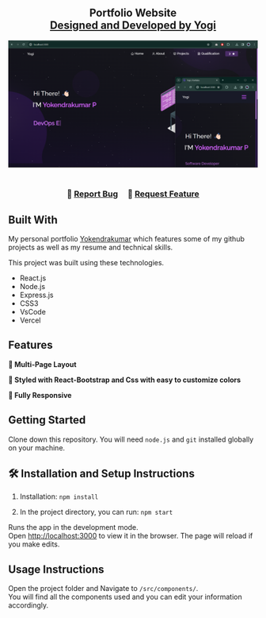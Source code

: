 <h2 align="center">
  Portfolio Website <br/>
  <a href="" target="_blank">Designed and Developed by Yogi</a>
</h2>
<div align="center">
  <img alt="Demo" src="./Images/readme-img1.png" />
</div>

<br/>



<h3 align="center">
    🔹
    <a href="https://github.com/Yokendrakumar1999/My_Profile">Report Bug</a> &nbsp; &nbsp;
    🔹
    <a href="https://github.com/Yokendrakumar1999/My_Profile">Request Feature</a>
</h3>


## Built With

My personal portfolio <a href="https://master.d1b5kmymt0oxzd.amplifyapp.com/" target="_blank">Yokendrakumar</a> which features some of my github projects as well as my resume and technical skills.<br/>

This project was built using these technologies.

- React.js
- Node.js
- Express.js
- CSS3
- VsCode
- Vercel

## Features

**📖 Multi-Page Layout**

**🎨 Styled with React-Bootstrap and Css with easy to customize colors**

**📱 Fully Responsive**

## Getting Started

Clone down this repository. You will need `node.js` and `git` installed globally on your machine.

## 🛠 Installation and Setup Instructions

1. Installation: `npm install`

2. In the project directory, you can run: `npm start`

Runs the app in the development mode.\
Open [http://localhost:3000](http://localhost:3000) to view it in the browser.
The page will reload if you make edits.

## Usage Instructions

Open the project folder and Navigate to `/src/components/`. <br/>
You will find all the components used and you can edit your information accordingly.
